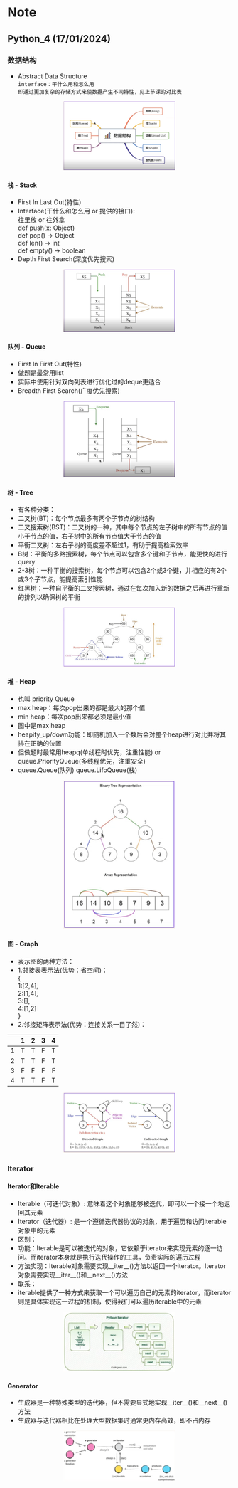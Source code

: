 
# Note

## Python_4 (17/01/2024)

### 数据结构
- Abstract Data Structure <br>
`interface：干什么用和怎么用`<br>
`即通过更加复杂的存储方式来使数据产生不同特性，见上节课的对比表`

<p align='center'><img src='../images/数据结构.png' width='50%' height='50%' /></p>

#### 栈 - Stack
- First In Last Out(特性)
- Interface(干什么和怎么用 or 提供的接口):<br>
  往里放 or 往外拿<br>
  def push(x: Object)<br>
  def pop() -> Object<br>
  def len() -> int<br>
  def empty() -> boolean
- Depth First Search(深度优先搜索)

<p align='center'><img src='../images/栈.png' width='50%' height='50%' /></p>

#### 队列 - Queue
- First In First Out(特性)
- 做题是最常用list
- 实际中使用针对双向列表进行优化过的deque更适合 
- Breadth First Search(广度优先搜索)

<p align='center'><img src='../images/队列.png' width='50%' height='50%' /></p>

#### 树 - Tree
- 有各种分类：
- 二叉树(BT)：每个节点最多有两个子节点的树结构
- 二叉搜索树(BST)：二叉树的一种，其中每个节点的左子树中的所有节点的值小于节点的值，右子树中的所有节点值大于节点的值
- 平衡二叉树：左右子树的高度差不超过1，有助于提高检索效率
- B树：平衡的多路搜索树，每个节点可以包含多个键和子节点，能更快的进行query
- 2-3树：一种平衡的搜索树，每个节点可以包含2个或3个键，并相应的有2个或3个子节点，能提高索引性能
- 红黑树：一种自平衡的二叉搜索树，通过在每次加入新的数据之后再进行重新的排列以确保树的平衡

<p align='center'><img src='../images/树.png' width='50%' height='50%' /></p>

#### 堆 - Heap
- 也叫 priority Queue
- max heap：每次pop出来的都是最大的那个值
- min heap：每次pop出来都必须是最小值
- 图中是max heap
- heapify_up/down功能：即随机加入一个数后会对整个heap进行对比并将其排在正确的位置
- 但做题时最常用heapq(单线程时优先，注重性能) or queue.PriorityQueue(多线程优先，注重安全)
- queue.Queue(队列)  queue.LifoQueue(栈)

<p align='center'><img src='../images/堆.png' width='50%' height='50%' /></p>

#### 图 - Graph
- 表示图的两种方法：
- 1.邻接表表示法(优势：省空间)：<br>
{<br>
1:[2,4], <br>
2:[1,4], <br>
3:[], <br>
4:[1,2] <br>
} 
- 2.邻接矩阵表示法(优势：连接关系一目了然)：

|  | 1 | 2 | 3 | 4
| :---: | :---: | :---: | :---: | :---:
| 1 | T | T | F | T
| 2 | T | T | F | T
| 3 | F | F | F | F
| 4 | T | T | F | T

<p align='center'><img src='../images/图.png' width='50%' height='50%' /></p>


### Iterator
#### Iterator和Iterable
- Iterable（可迭代对象）: 意味着这个对象能够被迭代，即可以一个接一个地返回其元素
- Iterator（迭代器）: 是一个遵循迭代器协议的对象，用于遍历和访问iterable对象中的元素
- 区别：
- 功能：Iterable是可以被迭代的对象，它依赖于iterator来实现元素的逐一访问。而iterator本身就是执行迭代操作的工具，负责实际的遍历过程
- 方法实现：Iterable对象需要实现__iter__()方法以返回一个iterator。Iterator对象需要实现__iter__()和__next__()方法
- 联系：
- iterable提供了一种方式来获取一个可以遍历自己的元素的iterator，而iterator则是具体实现这一过程的机制，使得我们可以遍历iterable中的元素

<p align='center'><img src='../images/iterator.png' width='50%' height='50%' /></p>

#### Generator
- 生成器是一种特殊类型的迭代器，但不需要显式地实现__iter__()和__next__()方法
- 生成器与迭代器相比在处理大型数据集时通常更内存高效，即不占内存

<p align='center'><img src='../images/generator.png' width='50%' height='50%' /></p>
